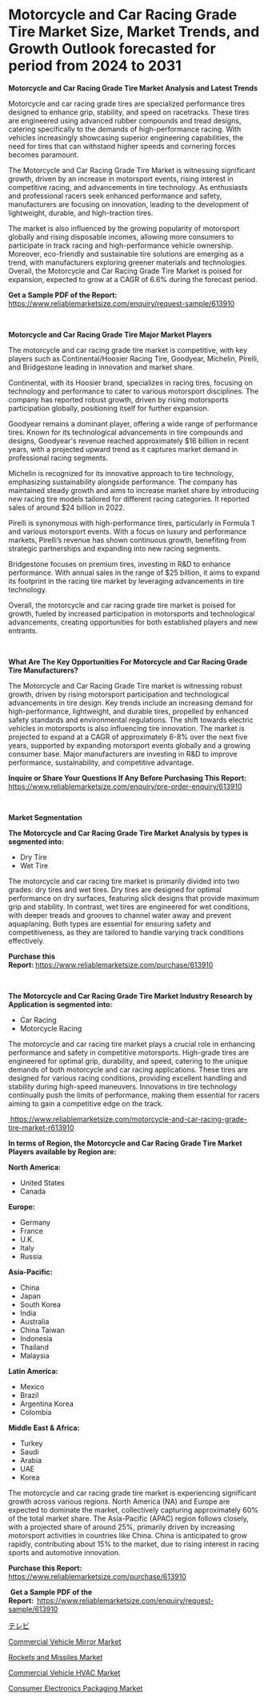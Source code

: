 <p><h1>Motorcycle and Car Racing Grade Tire Market Size, Market Trends, and Growth Outlook forecasted for period from 2024 to 2031</h1></p><p><strong>Motorcycle and Car Racing Grade Tire Market Analysis and Latest Trends</strong></p>
<p><p>Motorcycle and car racing grade tires are specialized performance tires designed to enhance grip, stability, and speed on racetracks. These tires are engineered using advanced rubber compounds and tread designs, catering specifically to the demands of high-performance racing. With vehicles increasingly showcasing superior engineering capabilities, the need for tires that can withstand higher speeds and cornering forces becomes paramount.</p><p>The Motorcycle and Car Racing Grade Tire Market is witnessing significant growth, driven by an increase in motorsport events, rising interest in competitive racing, and advancements in tire technology. As enthusiasts and professional racers seek enhanced performance and safety, manufacturers are focusing on innovation, leading to the development of lightweight, durable, and high-traction tires.</p><p>The market is also influenced by the growing popularity of motorsport globally and rising disposable incomes, allowing more consumers to participate in track racing and high-performance vehicle ownership. Moreover, eco-friendly and sustainable tire solutions are emerging as a trend, with manufacturers exploring greener materials and technologies. Overall, the Motorcycle and Car Racing Grade Tire Market is poised for expansion, expected to grow at a CAGR of 6.6% during the forecast period.</p></p>
<p><strong>Get a Sample PDF of the Report:&nbsp;</strong> <a href="https://www.reliablemarketsize.com/enquiry/request-sample/613910?utm_campaign=1105&utm_medium=2&utm_source=Github&utm_content=ia&utm_term=11122024&utm_id=motorcycle-and-car-racing-grade-tire">https://www.reliablemarketsize.com/enquiry/request-sample/613910</a></p>
<p>&nbsp;</p>
<p><strong>Motorcycle and Car Racing Grade Tire Major Market Players</strong></p>
<p><p>The motorcycle and car racing grade tire market is competitive, with key players such as Continental/Hoosier Racing Tire, Goodyear, Michelin, Pirelli, and Bridgestone leading in innovation and market share. </p><p>Continental, with its Hoosier brand, specializes in racing tires, focusing on technology and performance to cater to various motorsport disciplines. The company has reported robust growth, driven by rising motorsports participation globally, positioning itself for further expansion.</p><p>Goodyear remains a dominant player, offering a wide range of performance tires. Known for its technological advancements in tire compounds and designs, Goodyear's revenue reached approximately $16 billion in recent years, with a projected upward trend as it captures market demand in professional racing segments.</p><p>Michelin is recognized for its innovative approach to tire technology, emphasizing sustainability alongside performance. The company has maintained steady growth and aims to increase market share by introducing new racing tire models tailored for different racing categories. It reported sales of around $24 billion in 2022.</p><p>Pirelli is synonymous with high-performance tires, particularly in Formula 1 and various motorsport events. With a focus on luxury and performance markets, Pirelli’s revenue has shown continuous growth, benefiting from strategic partnerships and expanding into new racing segments.</p><p>Bridgestone focuses on premium tires, investing in R&D to enhance performance. With annual sales in the range of $25 billion, it aims to expand its footprint in the racing tire market by leveraging advancements in tire technology.</p><p>Overall, the motorcycle and car racing grade tire market is poised for growth, fueled by increased participation in motorsports and technological advancements, creating opportunities for both established players and new entrants.</p></p>
<p>&nbsp;</p>
<p><strong>What Are The Key Opportunities For Motorcycle and Car Racing Grade Tire Manufacturers?</strong></p>
<p><p>The Motorcycle and Car Racing Grade Tire market is witnessing robust growth, driven by rising motorsport participation and technological advancements in tire design. Key trends include an increasing demand for high-performance, lightweight, and durable tires, propelled by enhanced safety standards and environmental regulations. The shift towards electric vehicles in motorsports is also influencing tire innovation. The market is projected to expand at a CAGR of approximately 6-8% over the next five years, supported by expanding motorsport events globally and a growing consumer base. Major manufacturers are investing in R&D to improve performance, sustainability, and competitive advantage.</p></p>
<p><strong>Inquire or Share Your Questions If Any Before Purchasing This Report:</strong> <a href="https://www.reliablemarketsize.com/enquiry/pre-order-enquiry/613910?utm_campaign=1105&utm_medium=2&utm_source=Github&utm_content=ia&utm_term=11122024&utm_id=motorcycle-and-car-racing-grade-tire">https://www.reliablemarketsize.com/enquiry/pre-order-enquiry/613910</a></p>
<p>&nbsp;</p>
<p><strong>Market Segmentation</strong></p>
<p><strong>The Motorcycle and Car Racing Grade Tire Market Analysis by types is segmented into:</strong></p>
<p><ul><li>Dry Tire</li><li>Wet Tire</li></ul></p>
<p><p>The motorcycle and car racing tire market is primarily divided into two grades: dry tires and wet tires. Dry tires are designed for optimal performance on dry surfaces, featuring slick designs that provide maximum grip and stability. In contrast, wet tires are engineered for wet conditions, with deeper treads and grooves to channel water away and prevent aquaplaning. Both types are essential for ensuring safety and competitiveness, as they are tailored to handle varying track conditions effectively.</p></p>
<p><strong>Purchase this Report:&nbsp;</strong><a href="https://www.reliablemarketsize.com/purchase/613910?utm_campaign=1105&utm_medium=2&utm_source=Github&utm_content=ia&utm_term=11122024&utm_id=motorcycle-and-car-racing-grade-tire">https://www.reliablemarketsize.com/purchase/613910</a></p>
<p>&nbsp;</p>
<p><strong>The Motorcycle and Car Racing Grade Tire Market Industry Research by Application is segmented into:</strong></p>
<p><ul><li>Car Racing</li><li>Motorcycle Racing</li></ul></p>
<p><p>The motorcycle and car racing tire market plays a crucial role in enhancing performance and safety in competitive motorsports. High-grade tires are engineered for optimal grip, durability, and speed, catering to the unique demands of both motorcycle and car racing applications. These tires are designed for various racing conditions, providing excellent handling and stability during high-speed maneuvers. Innovations in tire technology continually push the limits of performance, making them essential for racers aiming to gain a competitive edge on the track.</p></p>
<p><a href="https://www.reliablemarketsize.com/motorcycle-and-car-racing-grade-tire-market-r613910?utm_campaign=1105&utm_medium=2&utm_source=Github&utm_content=ia&utm_term=11122024&utm_id=motorcycle-and-car-racing-grade-tire">&nbsp;https://www.reliablemarketsize.com/motorcycle-and-car-racing-grade-tire-market-r613910</a></p>
<p><strong>In terms of Region, the Motorcycle and Car Racing Grade Tire Market Players available by Region are:</strong></p>
<p>
    <p> <strong> North America: </strong>
        <ul>
            <li>United States</li>
            <li>Canada</li>
        </ul>
        </p> 
    <p> <strong> Europe: </strong>
        <ul>
            <li>Germany</li>
            <li>France</li>
            <li>U.K.</li>
            <li>Italy</li>
            <li>Russia</li>
        </ul>
        </p> 
    <p> <strong> Asia-Pacific: </strong>
        <ul>
            <li>China</li>
            <li>Japan</li>
            <li>South Korea</li>
            <li>India</li>
            <li>Australia</li>
            <li>China Taiwan</li>
            <li>Indonesia</li>
            <li>Thailand</li>
            <li>Malaysia</li>
        </ul>
        </p> 
    <p> <strong> Latin America: </strong>
        <ul>
            <li>Mexico</li>
            <li>Brazil</li>
            <li>Argentina Korea</li>
            <li>Colombia</li>
        </ul>
        </p> 
    <p> <strong> Middle East & Africa: </strong>
        <ul>
            <li>Turkey</li>
            <li>Saudi</li>
            <li>Arabia</li>
            <li>UAE</li>
            <li>Korea</li>
        </ul>
    </p>
    </p>
<p><p>The motorcycle and car racing grade tire market is experiencing significant growth across various regions. North America (NA) and Europe are expected to dominate the market, collectively capturing approximately 60% of the total market share. The Asia-Pacific (APAC) region follows closely, with a projected share of around 25%, primarily driven by increasing motorsport activities in countries like China. China is anticipated to grow rapidly, contributing about 15% to the market, due to rising interest in racing sports and automotive innovation.</p></p>
<p><strong>Purchase this Report: </strong><a href="https://www.reliablemarketsize.com/purchase/613910?utm_campaign=1105&utm_medium=2&utm_source=Github&utm_content=ia&utm_term=11122024&utm_id=motorcycle-and-car-racing-grade-tire">https://www.reliablemarketsize.com/purchase/613910</a></p>
<p>&nbsp;<strong>Get a Sample PDF of the Report:&nbsp;&nbsp;</strong><a href="https://www.reliablemarketsize.com/enquiry/request-sample/613910?utm_campaign=1105&utm_medium=2&utm_source=Github&utm_content=ia&utm_term=11122024&utm_id=motorcycle-and-car-racing-grade-tire">https://www.reliablemarketsize.com/enquiry/request-sample/613910</a></p>
<p><strong></strong></p>
<p><p><a href="https://github.com/lababdou/Market-Research-Report-List-6/blob/main/804522527450.md?utm_campaign=1105&utm_medium=2&utm_source=Github&utm_content=ia&utm_term=11122024&utm_id=motorcycle-and-car-racing-grade-tire">テレビ</a></p><p><a href="https://www.linkedin.com/pulse/global-commercial-vehicle-mirror-market-trends-forecasts-yvpoe?utm_campaign=1105&utm_medium=2&utm_source=Github&utm_content=ia&utm_term=11122024&utm_id=motorcycle-and-car-racing-grade-tire">Commercial Vehicle Mirror Market</a></p><p><a href="https://www.linkedin.com/pulse/rockets-missiles-industry-forecast-report-key-demographics-jyice?utm_campaign=1105&utm_medium=2&utm_source=Github&utm_content=ia&utm_term=11122024&utm_id=motorcycle-and-car-racing-grade-tire">Rockets and Missiles Market</a></p><p><a href="https://www.linkedin.com/pulse/aligning-strategies-growth-commercial-vehicle-hvac-market-gkawe?utm_campaign=1105&utm_medium=2&utm_source=Github&utm_content=ia&utm_term=11122024&utm_id=motorcycle-and-car-racing-grade-tire">Commercial Vehicle HVAC Market</a></p><p><a href="https://www.linkedin.com/pulse/global-consumer-electronics-packaging-114-cagr-forecast-2024-5v1le?utm_campaign=1105&utm_medium=2&utm_source=Github&utm_content=ia&utm_term=11122024&utm_id=motorcycle-and-car-racing-grade-tire">Consumer Electronics Packaging Market</a></p></p>